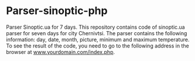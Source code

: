 # Parser-sinoptic-php
Parser Sinoptic.ua for 7 days.
This repository contains code of sinoptic.ua parser for seven days for city Chernivtsi. 
The parser contains the following information: 
day, 
date, 
month, 
picture,
minimum and maximum temperature.
To see the result of the code, you need to go to the following address in the browser at www.yourdomain.com/index.php.


